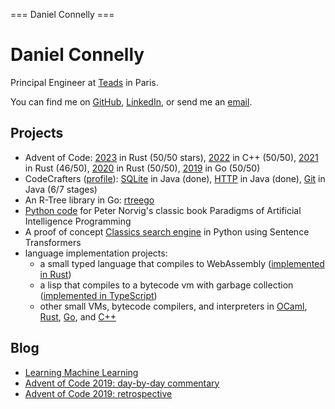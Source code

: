 === Daniel Connelly ===

# Daniel Connelly

Principal Engineer at [Teads](https://www.teads.com/) in Paris.

You can find me on [GitHub](https://github.com/dhconnelly/), [LinkedIn](https://www.linkedin.com/in/dhconnelly/), or send me an [email](mailto:dhconnelly@gmail.com).

## Projects

- Advent of Code: [2023](https://github.com/dhconnelly/advent-of-code-2023) in Rust (50/50 stars), [2022](https://github.com/dhconnelly/advent-of-code-2022) in C++ (50/50), [2021](https://github.com/dhconnelly/advent-of-code-2021) in Rust (46/50), [2020](https://github.com/dhconnelly/advent-of-code-2020) in Rust (50/50), [2019](https://github.com/dhconnelly/advent-of-code-2019) in Go (50/50)
- CodeCrafters ([profile](https://app.codecrafters.io/users/dhconnelly)): [SQLite](https://github.com/dhconnelly/codecrafters-sqlite-java) in Java (done), [HTTP](https://github.com/dhconnelly/codecrafters-http-server-java) in Java (done), [Git](https://github.com/dhconnelly/codecrafters-git-java) in Java (6/7 stages)
- An R-Tree library in Go: [rtreego](https://github.com/dhconnelly/rtreego)
- [Python code](https://github.com/dhconnelly/paip-python) for Peter Norvig's classic book Paradigms of Artificial Intelligence Programming
- A proof of concept [Classics search engine](https://github.com/dhconnelly/exquiro-poc) in Python using Sentence Transformers
- language implementation projects:
  + a small typed language that compiles to WebAssembly ([implemented in Rust](https://github.com/dhconnelly/june-lang))
  + a lisp that compiles to a bytecode vm with garbage collection ([implemented in TypeScript](https://github.com/dhconnelly/parents))
  + other small VMs, bytecode compilers, and interpreters in [OCaml](https://github.com/dhconnelly/ungulate), [Rust](https://github.com/dhconnelly/crab), [Go](https://github.com/dhconnelly/yalig), and [C++](https://github.com/dhconnelly/ts)

## Blog

- [Learning Machine Learning](/ml-notes.html)
- [Advent of Code 2019: day-by-day commentary](/advent-of-code-2019-commentary.html)
- [Advent of Code 2019: retrospective](/advent-of-code-2019-retrospective.html)
